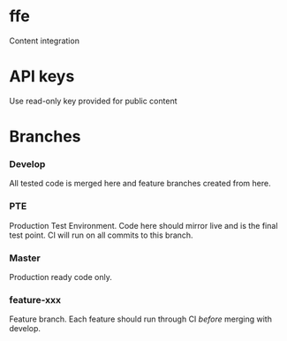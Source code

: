 # ffe
Content integration

# API keys
Use read-only key provided for public content

# Branches

### Develop
All tested code is merged here and feature branches created from here.

### PTE
Production Test Environment. Code here should mirror live and is the final test point. CI will run on all commits to this branch.

### Master
Production ready code only.

### feature-xxx
Feature branch. Each feature should run through CI *before* merging with develop.
